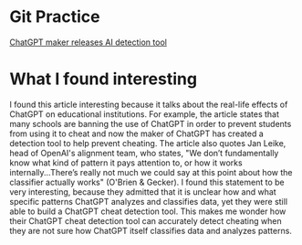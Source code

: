 # Git Practice
[ChatGPT maker releases AI detection tool](https://apnews.com/article/technology-education-colleges-and-universities-france-a0ab654549de387316404a7be019116b)

# What I found interesting
I found this article interesting because it talks about the real-life effects of ChatGPT on educational institutions. For example, the article states that many schools are banning the use of ChatGPT in order to prevent students from using it to cheat and now the maker of ChatGPT has created a detection tool to help prevent cheating. The article also quotes Jan Leike, head of OpenAI's alignment team, who states, "We don’t fundamentally know what kind of pattern it pays attention to, or how it works internally...There’s really not much we could say at this point about how the classifier actually works" (O'Brien & Gecker). I found this statement to be very interesting, because they admitted that it is unclear how and what specific patterns ChatGPT analyzes and classifies data, yet they were still able to build a ChatGPT cheat detection tool. This makes me wonder how their ChatGPT cheat detection tool can accurately detect cheating when they are not sure how ChatGPT itself classifies data and analyzes patterns. 